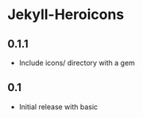 # Jekyll-Heroicons

## 0.1.1
- Include icons/ directory with a gem
## 0.1
- Initial release with basic
